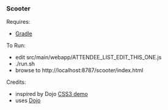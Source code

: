 ### Scooter

Requires:
* [Gradle](http://gradle.org)

To Run:
* edit src/main/webapp/ATTENDEE_LIST_EDIT_THIS_ONE.js
* ./run.sh
* browse to http://localhost:8787/scooter/index.html

Credits:
* inspired by Dojo [CSS3 demo](https://github.com/dojo/demos/tree/master/css3)
* uses [Dojo](http://dojotoolkit.org/)



